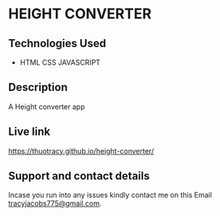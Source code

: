 # HEIGHT CONVERTER

## Technologies Used
* HTML
CSS
JAVASCRIPT

## Description
A Height converter app

## Live link
https://thuotracy.github.io/height-converter/



## Support and contact details
Incase you run into any issues kindly contact me on this Email tracyjacobs775@gmail.com.
